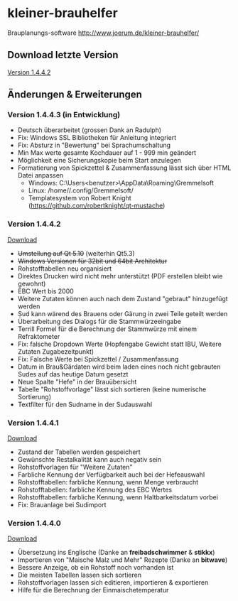 # kleiner-brauhelfer
Brauplanungs-software
http://www.joerum.de/kleiner-brauhelfer/
## Download letzte Version
[Version 1.4.4.2](https://github.com/Gremmel/kleiner-brauhelfer/releases/tag/v1.4.4.2)
## Änderungen & Erweiterungen
### Version 1.4.4.3 (in Entwicklung)
- Deutsch überarbeitet (grossen Dank an Radulph)
- Fix: Windows SSL Bibliotheken für Anleitung integriert
- Fix: Absturz in "Bewertung" bei Sprachumschaltung
- Min Max werte gesamte Kochdauer auf 1 - 999 min geändert
- Möglichkeit eine Sicherungskopie beim Start anzulegen
- Formatierung von Spickzettel & Zusammenfassung lässt sich über HTML Datei anpassen
  - Windows: C:\Users\<benutzer>\AppData\Roaming\Gremmelsoft
  - Linux: /home/<benutzer>/.config/Gremmelsoft/
  - Templatesystem von Robert Knight (https://github.com/robertknight/qt-mustache)
### Version 1.4.4.2
[Download](https://github.com/Gremmel/kleiner-brauhelfer/releases/tag/v1.4.4.2)
- ~~Umstellung auf Qt 5.10~~ (weiterhin Qt5.3)
- ~~Windows Versionen für 32bit und 64bit Architektur~~
- Rohstofftabellen neu organisiert
- Direktes Drucken wird nicht mehr unterstützt (PDF erstellen bleibt wie gewohnt)
- EBC Wert bis 2000
- Weitere Zutaten können auch nach dem Zustand "gebraut" hinzugefügt werden
- Sud kann wärend des Brauens oder Gärung in zwei Teile geteilt werden 
- Überarbeitung des Dialogs für die Stammwürzeeingabe
- Terrill Formel für die Berechnung der Stammwürze mit einem Refraktometer
- Fix: falsche Dropdown Werte (Hopfengabe Gewicht statt IBU, Weitere Zutaten Zugabezeitpunkt)
- Fix: Falsche Werte bei Spickzettel / Zusammenfassung
- Datum in Brau&Gärdaten wird beim laden eines noch nicht gebrauten Sudes auf das heutige Datum gesetzt
- Neue Spalte "Hefe" in der Brauübersicht
- Tabelle "Rohstoffvorlage" lässt sich sortieren (keine numerische Sortierung)
- Textfilter für den Sudname in der Sudauswahl
### Version 1.4.4.1
[Download](https://github.com/Gremmel/kleiner-brauhelfer/releases/tag/v1.4.4.1)
- Zustand der Tabellen werden gespeichert
- Gewünschte Restalkalität kann auch negativ sein
- Rohstoffvorlagen für "Weitere Zutaten"
- Farbliche Kennung der Verfügbarkeit auch bei der Hefeauswahl
- Rohstofftabellen: farbliche Kennung, wenn Menge verbraucht
- Rohstofftabellen: farbliche Kennung des EBC Wertes
- Rohstofftabellen: farbliche Kennung, wenn Haltbarkeitsdatum vorbei
- Fix: Brauanlage bei Sudimport
### Version 1.4.4.0
[Download](https://github.com/Gremmel/kleiner-brauhelfer/releases/tag/v1.4.4.0)
- Übersetzung ins Englische (Danke an **freibadschwimmer** & **stikkx**)
- Importieren von "Maische Malz und Mehr" Rezepte (Danke an **bitwave**)
- Bessere Anzeige, ob ein Rohstoff noch vorhanden ist
- Die meisten Tabellen lassen sich sortieren
- Rohstoffvorlagen lassen sich editieren, importieren & exportieren
- Hilfe für die Berechnung der Einmaischetemperatur
